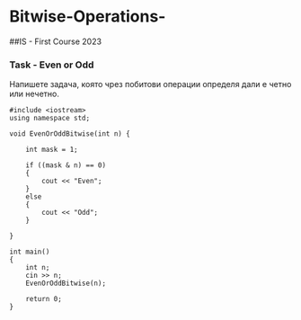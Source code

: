 # Bitwise-Operations-
##IS - First Course 2023

### Task - Even or Odd
Напишете задача, която чрез побитови операции определя дали е четно или нечетно.
```
#include <iostream>
using namespace std;

void EvenOrOddBitwise(int n) {

	int mask = 1;

	if ((mask & n) == 0)
	{
		cout << "Even";
	}
	else
	{
		cout << "Odd";
	}
	
}

int main()
{
	int n;
	cin >> n;
    EvenOrOddBitwise(n);

	return 0;
}
```

